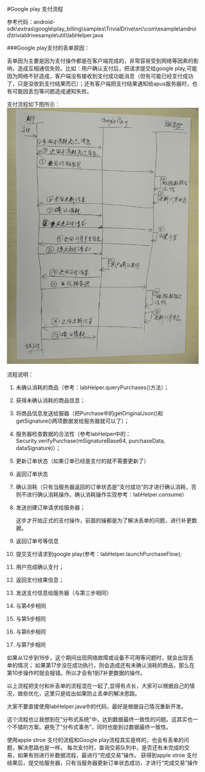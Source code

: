 #Google play 支付流程

参考代码：android-sdk\extras\google\play_billing\samples\TrivialDrive\src\com\example\android\trivialdrivesample\util\IabHelper.java

###Google play支付的丢单原因：

丢单因为主要是因为支付操作都是在客户端完成的，非常容易受到网络等因素的影响，造成互相通信失败。比如：用户确认支付后，把请求提交给google play,可能因为网络不好造成，客户端没有接收到支付成功能消息（但有可能已经支付成功了，只是没收到支付结果而已）；还有客户端把支付结果通知给apus服务器时，也有可能因丢包等问题造成通知失败。

支付流程如下图所示：
![Alt 支付流程](flow.jpg "支付流程")

流程说明：

1. 未确认消耗的商品（参考：IabHelper.queryPurchases()方法）；
2. 获得未确认消耗的商品信息；
3. 将商品信息发送给服器（把Purchase中的getOriginalJson()和getSignature()两项数据发给服务器就可以了）；
4. 服务器检查数据的合法性（参考IabHelper中的：Security.verifyPurchase(mSignatureBase64, purchaseData, dataSignature)）；
5. 更新订单状态（如果订单已经是支付的就不需要更新了）
6. 返回订单状态
7. 确认消耗（只有当服务器返回的订单状态是“支付成功”的才进行确认消耗，否则不进行确认消耗操作。确认消耗操作实现参考：IabHelper.consume）
8. 发送创建订单请求给服务器；

    这步才开始正式的支付操作，前面的操都是为了解决丢单的问题，进行补更数据。
9. 返回订单号等信息
10. 提交支付请求到google play(参考：IabHelper.launchPurchaseFlow); 
11. 用户完成确认支付；
12. 返回支付结果信息；
13. 发送支付信息给服务器（与第三步相同）
14. 与第4步相同
15. 与第5步相同
16. 与第6步相同
17. 与第7步相同

如果从12步到16步，这个期间出现网络故障或设备不可用等问题时，就会出现丢单的情况；
如果第17步没在成功执行，则会造成还有未确认消耗的商品，那么在第10步操作时就会报错。所以才会有1到7补更数据的操作。

以上流程把支付和补丢单的流程混在一起了,显得有点长，大家可以根据自己的情况，做些优化，这里只是给出如果防止丢单的解决思路。

大家不要直接使用IabHelper.java中的代码，最好是根据自己情况重新开发。

这个流程也让我想到在“分布式系统”中，达到数据最终一致性的问题。这其实也一个不错的方案。避免了“分布式事务”，同时也能到过数据最终一致性。


使用apple stroe 支付的流程和Google play流程其实是样的，也会有丢单的问题，解决思路也是一样。
每次支付时，查询交易队列中，是否还有未完成的交易，如果有则进行补数据流程，最进行“完成交易”操作。
获得到apple stroe 支付结果后，提交给服务器，只有当服务器更新订单状态成功，才进行“完成交易”操作